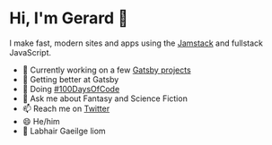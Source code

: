 # Hi, I'm Gerard 👋

I make fast, modern sites and apps using the [Jamstack](https://jamstack.org/) and fullstack JavaScript.

- 🔭 Currently working on a few [Gatsby projects](https://github.com/GK-Hynes/100-days-of-gatsby)
- 🌱 Getting better at Gatsby
- 💯 Doing [#100DaysOfCode](<https://twitter.com/search?q=%23100daysofcode%20(from%3AGerard_K_Hynes)&f=live>)
- 🧙 Ask me about Fantasy and Science Fiction
- 📫 Reach me on [Twitter](https://twitter.com/Gerard_K_Hynes)
- 😄 He/him
- 👋 Labhair Gaeilge liom
